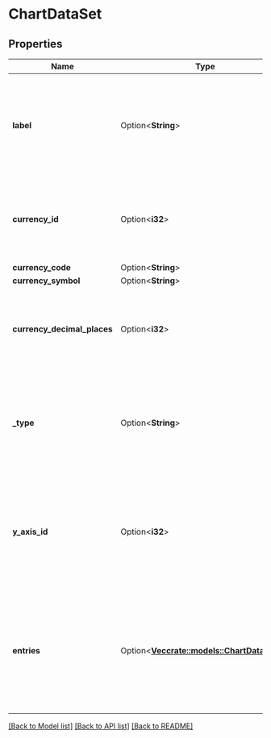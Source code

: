 # ChartDataSet

## Properties

Name | Type | Description | Notes
------------ | ------------- | ------------- | -------------
**label** | Option<**String**> | This is the title of the current set. It can refer to an account, a budget or another object (by name). | [optional]
**currency_id** | Option<**i32**> | The currency ID of the currency associated to the data in the entries. | [optional]
**currency_code** | Option<**String**> |  | [optional]
**currency_symbol** | Option<**String**> |  | [optional]
**currency_decimal_places** | Option<**i32**> | Number of decimals for the currency associated to the data in the entries. | [optional]
**_type** | Option<**String**> | Indicated the type of chart that is expected to be rendered. You can safely ignore this if you want. | [optional]
**y_axis_id** | Option<**i32**> | Used to indicate the Y axis for this data set. Is usually between 0 and 1 (left and right side of the chart). | [optional]
**entries** | Option<[**Vec<crate::models::ChartDataPoint>**](ChartDataPoint.md)> | The actual entries for this data set. They 'key' value is the label for the data point. The value is the actual (numerical) value. | [optional]

[[Back to Model list]](../README.md#documentation-for-models) [[Back to API list]](../README.md#documentation-for-api-endpoints) [[Back to README]](../README.md)



